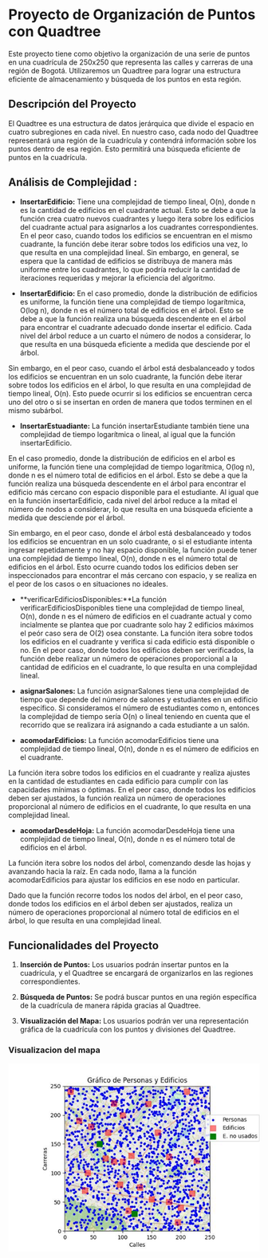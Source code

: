 # Proyecto de Organización de Puntos con Quadtree

Este proyecto tiene como objetivo la organización de una serie de puntos en una cuadrícula de 250x250 que representa las calles y carreras de una región de Bogotá. Utilizaremos un Quadtree para lograr una estructura eficiente de almacenamiento y búsqueda de los puntos en esta región.

## Descripción del Proyecto

El Quadtree es una estructura de datos jerárquica que divide el espacio en cuatro subregiones en cada nivel. En nuestro caso, cada nodo del Quadtree representará una región de la cuadrícula y contendrá información sobre los puntos dentro de esa región. Esto permitirá una búsqueda eficiente de puntos en la cuadrícula.

## Análisis de Complejidad :
- **InsertarEdificio:** Tiene una complejidad de tiempo lineal, O(n), donde n es la cantidad de edificios en el cuadrante actual. Esto se debe a que la función crea cuatro nuevos cuadrantes y luego itera sobre los edificios del cuadrante actual para asignarlos a los cuadrantes correspondientes. En el peor caso, cuando todos los edificios se encuentran en el mismo cuadrante, la función debe iterar sobre todos los edificios una vez, lo que resulta en una complejidad lineal. Sin embargo, en general, se espera que la cantidad de edificios se distribuya de manera más uniforme entre los cuadrantes, lo que podría reducir la cantidad de iteraciones requeridas y mejorar la eficiencia del algoritmo.

- **InsertarEdificio:** En el caso promedio, donde la distribución de edificios es uniforme, la función tiene una complejidad de tiempo logarítmica, O(log n), donde n es el número total de edificios en el árbol. Esto se debe a que la función realiza una búsqueda descendente en el árbol para encontrar el cuadrante adecuado donde insertar el edificio. Cada nivel del árbol reduce a un cuarto el número de nodos a considerar, lo que resulta en una búsqueda eficiente a medida que desciende por el árbol.

Sin embargo, en el peor caso, cuando el árbol está desbalanceado y todos los edificios se encuentran en un solo cuadrante, la función debe iterar sobre todos los edificios en el árbol, lo que resulta en una complejidad de tiempo lineal, O(n). Esto puede ocurrir si los edificios se encuentran cerca uno del otro o si se insertan en orden de manera que todos terminen en el mismo subárbol.

- **InsertarEstuadiante:** La función insertarEstudiante también tiene una complejidad de tiempo logarítmica o lineal, al igual que la función insertarEdificio.

En el caso promedio, donde la distribución de edificios en el arbol es uniforme, la función tiene una complejidad de tiempo logarítmica, O(log n), donde n es el número total de edificios en el árbol. Esto se debe a que la función realiza una búsqueda descendente en el árbol para encontrar el edificio más cercano con espacio disponible para el estudiante. Al igual que en la función insertarEdificio, cada nivel del árbol reduce a la mitad el número de nodos a considerar, lo que resulta en una búsqueda eficiente a medida que desciende por el árbol.

Sin embargo, en el peor caso, donde el árbol está desbalanceado y todos los edificios se encuentran en un solo cuadrante, o si el estudiante intenta ingresar repetidamente y no hay espacio disponible, la función puede tener una complejidad de tiempo lineal, O(n), donde n es el número total de edificios en el árbol. Esto ocurre cuando todos los edificios deben ser inspeccionados para encontrar el más cercano con espacio, y se realiza en el peor de los casos o en situaciones no ideales.

- **verificarEdificiosDisponibles:**La función verificarEdificiosDisponibles tiene una complejidad de tiempo lineal, O(n), donde n es el número de edificios en el cuadrante actual y como incialmente se plantea que por cuadrante solo hay 2 edificios máximos el peór caso sera de O(2) osea constante. La función itera sobre todos los edificios en el cuadrante y verifica si cada edificio está disponible o no. En el peor caso, donde todos los edificios deben ser verificados, la función debe realizar un número de operaciones proporcional a la cantidad de edificios en el cuadrante, lo que resulta en una complejidad lineal.

- **asignarSalones:** La función asignarSalones tiene una complejidad de tiempo que depende del número de salones y estudiantes en un edificio específico. Si consideramos el número de estudiantes como n, entonces la complejidad de tiempo sería O(n) o lineal teniendo en cuenta que el recorrido que se realizara irá asignando a cada estudiante a un salón.

- **acomodarEdificios:** La función acomodarEdificios tiene una complejidad de tiempo lineal, O(n), donde n es el número de edificios en el cuadrante.

La función itera sobre todos los edificios en el cuadrante y realiza ajustes en la cantidad de estudiantes en cada edificio para cumplir con las capacidades mínimas o óptimas. En el peor caso, donde todos los edificios deben ser ajustados, la función realiza un número de operaciones proporcional al número de edificios en el cuadrante, lo que resulta en una complejidad lineal.

- **acomodarDesdeHoja:** La función acomodarDesdeHoja tiene una complejidad de tiempo lineal, O(n), donde n es el número total de edificios en el árbol.

La función itera sobre los nodos del árbol, comenzando desde las hojas y avanzando hacia la raíz. En cada nodo, llama a la función acomodarEdificios para ajustar los edificios en ese nodo en particular.

Dado que la función recorre todos los nodos del árbol, en el peor caso, donde todos los edificios en el árbol deben ser ajustados, realiza un número de operaciones proporcional al número total de edificios en el árbol, lo que resulta en una complejidad lineal.

## Funcionalidades del Proyecto

1. **Inserción de Puntos:** Los usuarios podrán insertar puntos en la cuadrícula, y el Quadtree se encargará de organizarlos en las regiones correspondientes.

2. **Búsqueda de Puntos:** Se podrá buscar puntos en una región específica de la cuadrícula de manera rápida gracias al Quadtree.

3. **Visualización del Mapa:** Los usuarios podrán ver una representación gráfica de la cuadrícula con los puntos y divisiones del Quadtree.

### Visualizacion del mapa 
![Imagen del mapa](./mapaOrganizado.jpg)